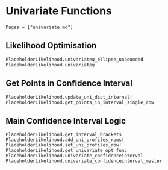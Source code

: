# Univariate Functions

```@index
Pages = ["univariate.md"]
```

## Likelihood Optimisation

```@docs
PlaceholderLikelihood.univariateψ_ellipse_unbounded
PlaceholderLikelihood.univariateψ
```

## Get Points in Confidence Interval

```@docs
PlaceholderLikelihood.update_uni_dict_internal!
PlaceholderLikelihood.get_points_in_interval_single_row
```

## Main Confidence Interval Logic 

```@docs
PlaceholderLikelihood.get_interval_brackets
PlaceholderLikelihood.add_uni_profiles_rows!
PlaceholderLikelihood.set_uni_profiles_row!
PlaceholderLikelihood.get_univariate_opt_func
PlaceholderLikelihood.univariate_confidenceinterval
PlaceholderLikelihood.univariate_confidenceinterval_master
```